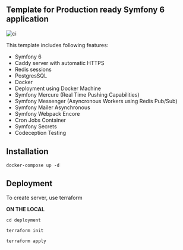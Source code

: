 ## Template for Production ready Symfony 6 application

![ci](https://github.com/infernosquad/symfony-template/actions/workflows/ci.yml/badge.svg)


This template includes following features:

* Symfony 6
* Caddy server with automatic HTTPS
* Redis sessions
* PostgresSQL
* Docker
* Deployment using Docker Machine
* Symfony Mercure (Real Time Pushing Capabilities)
* Symfony Messenger (Asyncronous Workers using Redis Pub/Sub)
* Symfony Mailer Asynchronous
* Symfony Webpack Encore
* Cron Jobs Container
* Symfony Secrets
* Codeception Testing

## Installation

`docker-compose up -d`

## Deployment

To create server, use terraform

**ON THE LOCAL**

`cd deployment`

`terraform init`

`terraform apply`



